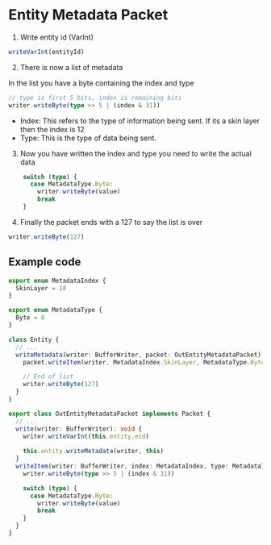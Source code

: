# Entity Metadata Packet

1. Write entity id (VarInt)
```ts
writeVarInt(entityId)
```

2. There is now a list of metadata

In the list you have a byte containing the index and type
```ts
// type is first 5 bits, index is remaining bits
writer.writeByte(type >> 5 | (index & 31))
```
- Index: This refers to the type of information being sent. If its a skin layer then the index is 12
- Type: This is the type of data being sent.

3. Now you have written the index and type you need to write the actual data

```ts
    switch (type) {
      case MetadataType.Byte:
        writer.writeByte(value)
        break
    }
```

4. Finally the packet ends with a 127 to say the list is over
```ts
writer.writeByte(127)
```

## Example code

```ts
export enum MetadataIndex {
  SkinLayer = 10
}

export enum MetadataType {
  Byte = 0
}

class Entity {
  // ...
  writeMetadata(writer: BufferWriter, packet: OutEntityMetadataPacket) {
    packet.writeItem(writer, MetadataIndex.SkinLayer, MetadataType.Byte, 127)

    // End of list
    writer.writeByte(127)
  }
}

export class OutEntityMetadataPacket implements Packet {
  // ...
  write(writer: BufferWriter): void {
    writer.writeVarInt(this.entity.eid)
    
    this.entity.writeMetadata(writer, this)
  }
  writeItem(writer: BufferWriter, index: MetadataIndex, type: MetadataType, value: any) {
    writer.writeByte(type >> 5 | (index & 31))

    switch (type) {
      case MetadataType.Byte:
        writer.writeByte(value)
        break
    }
  }
}
```